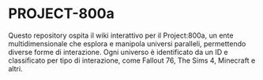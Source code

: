 # PROJECT-800a
Questo repository ospita il wiki interattivo per il Project:800a, un ente multidimensionale che esplora e manipola universi paralleli, permettendo diverse forme di interazione. Ogni universo è identificato da un ID e classificato per tipo di interazione, come Fallout 76, The Sims 4, Minecraft e altri.
